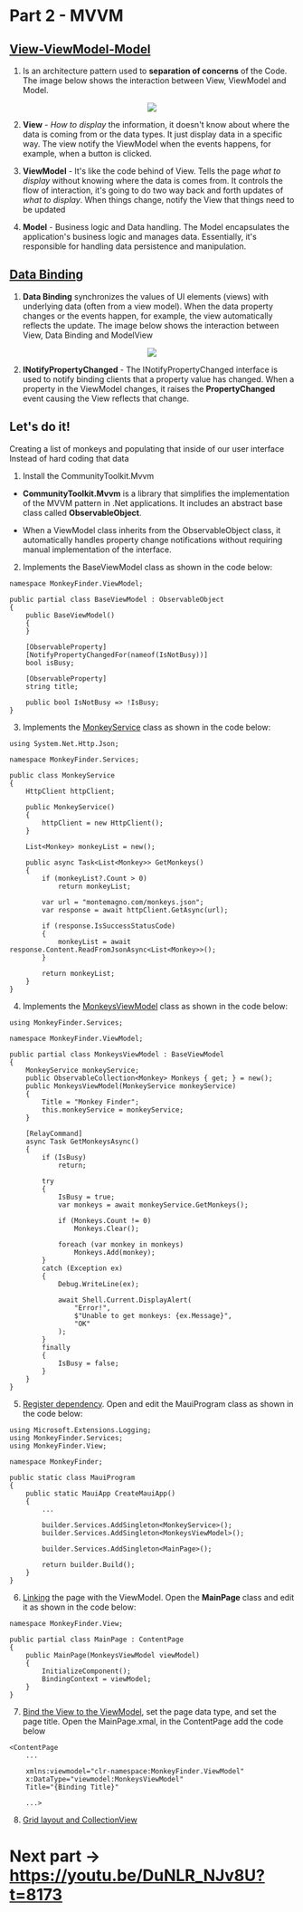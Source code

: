 # Part 2 - MVVM

## [View-ViewModel-Model](https://youtu.be/DuNLR_NJv8U?t=3454)

1. Is an architecture pattern used to **separation of concerns** of the Code. The image below shows the interaction between View, ViewModel and Model.

<p align="center">
    <img src="part-2-mvvm-imgs/view-viewModel-model.png" />
</p>  

2. **View** -  *How to display* the information, it doesn't know about where the data is coming from or the data types. It just display data in a specific way. The view notify the ViewModel when the events happens, for example, when a button is clicked.

3. **ViewModel** - It's like the code behind of View. Tells the page *what to display* without knowing where the data is comes from. It controls the flow of interaction, it's going to do two way back and forth updates of *what to display*. When things change, notify the View that things need to be updated

4. **Model** - Business logic and Data handling. The Model encapsulates the application's business logic and manages data. Essentially, it's responsible for handling data persistence and manipulation.

## [Data Binding](https://youtu.be/DuNLR_NJv8U?t=3632)

1. **Data Binding** synchronizes the values of UI elements (views) with underlying data (often from a view model). When the data property changes or the events happen, for example, the view automatically reflects the update. The image below shows the interaction between View, Data Binding and ModelView

<p align="center">
    <img src="part-2-mvvm-imgs/data-binding.png" />
</p>  

2. **INotifyPropertyChanged** - The INotifyPropertyChanged interface is used to notify binding clients that a property value has changed. When a property in the ViewModel changes, it raises the **PropertyChanged** event causing the View reflects that change.

## Let's do it!

Creating a list of monkeys and populating that inside of our user interface Instead of hard coding that data

1. Install the CommunityToolkit.Mvvm

* **CommunityToolkit.Mvvm** is a library that simplifies the implementation of the MVVM pattern in .Net applications. It includes an abstract base class called **ObservableObject**.

* When a ViewModel class inherits from the ObservableObject class, it automatically handles property change notifications without requiring manual implementation of the interface.

2. Implements the BaseViewModel class as shown in the code below:
   
```
namespace MonkeyFinder.ViewModel;

public partial class BaseViewModel : ObservableObject
{
    public BaseViewModel()
    { 
    }

    [ObservableProperty]
    [NotifyPropertyChangedFor(nameof(IsNotBusy))]
    bool isBusy;

    [ObservableProperty]
    string title;

    public bool IsNotBusy => !IsBusy;
}
```

3. Implements the [MonkeyService](https://youtu.be/DuNLR_NJv8U?t=5541) class as shown in the code below:

```
using System.Net.Http.Json;

namespace MonkeyFinder.Services;

public class MonkeyService
{
    HttpClient httpClient;

    public MonkeyService()
    {
        httpClient = new HttpClient();
    }

    List<Monkey> monkeyList = new();

    public async Task<List<Monkey>> GetMonkeys()
    {
        if (monkeyList?.Count > 0)
            return monkeyList;

        var url = "montemagno.com/monkeys.json";
        var response = await httpClient.GetAsync(url);

        if (response.IsSuccessStatusCode)
        {
            monkeyList = await response.Content.ReadFromJsonAsync<List<Monkey>>();
        }

        return monkeyList;
    }
}
```

4. Implements the [MonkeysViewModel](https://youtu.be/DuNLR_NJv8U?t=6029) class as shown in the code below:
   
```
using MonkeyFinder.Services;

namespace MonkeyFinder.ViewModel;

public partial class MonkeysViewModel : BaseViewModel
{
    MonkeyService monkeyService;
    public ObservableCollection<Monkey> Monkeys { get; } = new();
    public MonkeysViewModel(MonkeyService monkeyService)
    {
        Title = "Monkey Finder";
        this.monkeyService = monkeyService;
    }

    [RelayCommand]
    async Task GetMonkeysAsync()
    {
        if (IsBusy)
            return;

        try
        {
            IsBusy = true;
            var monkeys = await monkeyService.GetMonkeys();

            if (Monkeys.Count != 0)
                Monkeys.Clear();

            foreach (var monkey in monkeys)
                Monkeys.Add(monkey);
        }
        catch (Exception ex)
        {
            Debug.WriteLine(ex);

            await Shell.Current.DisplayAlert(
                "Error!", 
                $"Unable to get monkeys: {ex.Message}", 
                "OK"
            );
        }
        finally
        {
            IsBusy = false;
        }
    }
}
```

5. [Register dependency](https://youtu.be/DuNLR_NJv8U?t=6812). Open and edit the MauiProgram class as shown in the code below:

```
using Microsoft.Extensions.Logging;
using MonkeyFinder.Services;
using MonkeyFinder.View;

namespace MonkeyFinder;

public static class MauiProgram
{
	public static MauiApp CreateMauiApp()
	{
        ... 

        builder.Services.AddSingleton<MonkeyService>();
        builder.Services.AddSingleton<MonkeysViewModel>();

        builder.Services.AddSingleton<MainPage>();

		return builder.Build();
	}
}

```

6. [Linking](https://youtu.be/DuNLR_NJv8U?t=6943) the page with the ViewModel. Open the **MainPage** class and edit it as shown in the code below:
   
```
namespace MonkeyFinder.View;

public partial class MainPage : ContentPage
{
	public MainPage(MonkeysViewModel viewModel)
	{
		InitializeComponent();
		BindingContext = viewModel;
    }
}
```
   
7. [Bind the View to the ViewModel](https://youtu.be/DuNLR_NJv8U?t=7027), set the page data type, and set the page title. Open the MainPage.xmal, in the ContentPage add the code below

```
<ContentPage
    ...

    xmlns:viewmodel="clr-namespace:MonkeyFinder.ViewModel"
    x:DataType="viewmodel:MonkeysViewModel"
    Title="{Binding Title}"
    
    ...>

```

8. [Grid layout and CollectionView](https://youtu.be/DuNLR_NJv8U?t=7326)



# Next part -> https://youtu.be/DuNLR_NJv8U?t=8173